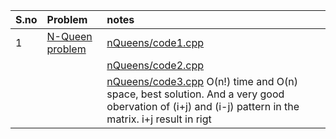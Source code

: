 | S.no | Problem | notes |
|:-----|:--------|:------|
| 1 | [N-Queen problem](https://www.geeksforgeeks.org/problems/n-queen-problem0315/1) | [nQueens/code1.cpp](nQueens/code1.cpp)|
| | | [nQueens/code2.cpp](nQueens/code2.cpp) |
| | | [nQueens/code3.cpp](nQueens/code3.cpp) O(n!) time and O(n) space, best solution. And a very good obervation of (i+j) and (i-j) pattern in the matrix. i+j result in rigt |